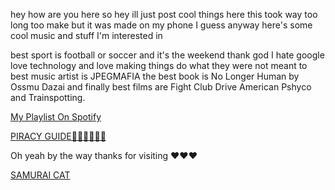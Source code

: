 hey how are you here
so hey ill just post cool things here
this took way too long too make but it was made on my phone I guess anyway here's some cool music and stuff I'm interested in

best sport is football or soccer
and it's the weekend thank god I hate google love technology and love making things do what they were not meant to best music artist is JPEGMAFIA the best book is No Longer Human by Ossmu Dazai and finally best films are Fight Club Drive American Pshyco and Trainspotting.

<a href="https://open.spotify.com/playlist/622aqXAUO0ZgzOHMPSlG7O?si=YOrFOBmjQtyx234vMqLGYQpi=9AmTGsr4Q-C8t">My Playlist On Spotify</a>

<a href="https://fmhy.net/">PIRACY GUIDE🏴‍☠️🏴‍☠️🏴‍☠️</a>

Oh yeah by the way thanks for visiting ❤️❤️❤️

<a href="https://github.com/Nashilka/Nats-site/assets/155579485/093f4f6b-b8e5-4e25-981e-781517abbb36">SAMURAI CAT</a>






